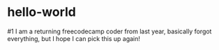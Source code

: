 # hello-world
#1
I am a returning freecodecamp coder from last year, basically forgot everything, but I hope I can pick this up again!
